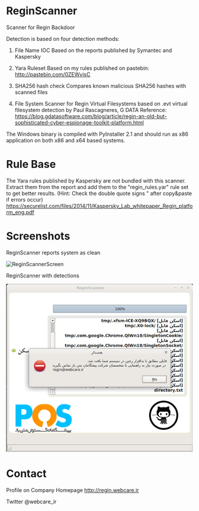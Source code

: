 ReginScanner
============

Scanner for Regin Backdoor

Detection is based on four detection methods:

 1. File Name IOC
    Based on the reports published by Symantec and Kaspersky

 2. Yara Ruleset
    Based on my rules published on pastebin:
    http://pastebin.com/0ZEWvjsC

 3. SHA256 hash check
    Compares known malicious SHA256 hashes with scanned files

 4. File System Scanner for Regin Virtual Filesystems
    based on .evt virtual filesystem detection by Paul Rascagneres, G DATA
    Reference: https://blog.gdatasoftware.com/blog/article/regin-an-old-but-sophisticated-cyber-espionage-toolkit-platform.html

The Windows binary is compiled with PyInstaller 2.1 and should run as x86 application on both x86 and x64 based systems.

Rule Base
============

The Yara rules published by Kaspersky are not bundled with this scanner. Extract them from the report and add them to the "regin_rules.yar" rule set to get better results.
(Hint: Check the double quote signs " after copy&paste if errors occur)
https://securelist.com/files/2014/11/Kaspersky_Lab_whitepaper_Regin_platform_eng.pdf

Screenshots
============

ReginScanner reports system as clean

![ReginScannerScreen](/screens/1?raw=true "ReginScanner detecting file name IOC")

ReginScanner with detections

![ReginScannerScreen](/screens/2.png?raw=true "ReginScanner detecting Yara IOC")

Contact
============

Profile on Company Homepage
http://regin.webcare.ir

Twitter
@webcare_ir

